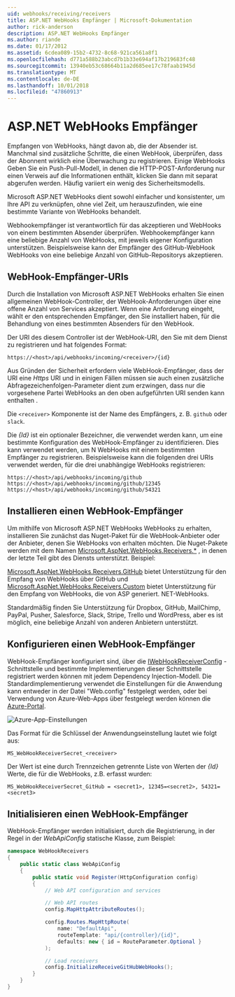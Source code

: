 ```yaml
---
uid: webhooks/receiving/receivers
title: ASP.NET WebHooks Empfänger | Microsoft-Dokumentation
author: rick-anderson
description: ASP.NET WebHooks Empfänger
ms.author: riande
ms.date: 01/17/2012
ms.assetid: 6cdea089-15b2-4732-8c68-921ca561a8f1
ms.openlocfilehash: d771a588b23abcd7b1b33e694af17b219683fc48
ms.sourcegitcommit: 13940eb53c68664b11a2d685ee17c78faab1945d
ms.translationtype: MT
ms.contentlocale: de-DE
ms.lasthandoff: 10/01/2018
ms.locfileid: "47860913"
---
```

# <a name="aspnet-webhooks-receivers"></a>ASP.NET WebHooks Empfänger

Empfangen von WebHooks, hängt davon ab, die der Absender ist. Manchmal sind zusätzliche Schritte, die einen WebHook, überprüfen, dass der Abonnent wirklich eine Überwachung zu registrieren. Einige WebHooks Geben Sie ein Push-Pull-Modell, in denen die HTTP-POST-Anforderung nur einen Verweis auf die Informationen enthält, klicken Sie dann mit separat abgerufen werden. Häufig variiert ein wenig des Sicherheitsmodells.

Microsoft ASP.NET WebHooks dient sowohl einfacher und konsistenter, um Ihre API zu verknüpfen, ohne viel Zeit, um herauszufinden, wie eine bestimmte Variante von WebHooks behandelt.

Webhookempfänger ist verantwortlich für das akzeptieren und WebHooks von einem bestimmten Absender überprüfen. Webhookempfänger kann eine beliebige Anzahl von WebHooks, mit jeweils eigener Konfiguration unterstützen. Beispielsweise kann der Empfänger des GitHub-WebHook WebHooks von eine beliebige Anzahl von GitHub-Repositorys akzeptieren.

## <a name="webhook-receiver-uris"></a>WebHook-Empfänger-URIs

Durch die Installation von Microsoft ASP.NET WebHooks erhalten Sie einen allgemeinen WebHook-Controller, der WebHook-Anforderungen über eine offene Anzahl von Services akzeptiert. Wenn eine Anforderung eingeht, wählt er den entsprechenden Empfänger, den Sie installiert haben, für die Behandlung von eines bestimmten Absenders für den WebHook.

Der URI des diesem Controller ist der WebHook-URI, den Sie mit dem Dienst zu registrieren und hat folgendes Format:

```
https://<host>/api/webhooks/incoming/<receiver>/{id}
```

Aus Gründen der Sicherheit erfordern viele WebHook-Empfänger, dass der URI eine *Https* URI und in einigen Fällen müssen sie auch einen zusätzliche Abfragezeichenfolgen-Parameter dient zum erzwingen, dass nur die vorgesehene Partei WebHooks an den oben aufgeführten URI senden kann enthalten .

Die `<receiver>` Komponente ist der Name des Empfängers, z. B. `github` oder `slack`.

Die *{Id}* ist ein optionaler Bezeichner, die verwendet werden kann, um eine bestimmte Konfiguration des WebHook-Empfänger zu identifizieren. Dies kann verwendet werden, um N WebHooks mit einem bestimmten Empfänger zu registrieren. Beispielsweise kann die folgenden drei URIs verwendet werden, für die drei unabhängige WebHooks registrieren:

```
https://<host>/api/webhooks/incoming/github
https://<host>/api/webhooks/incoming/github/12345
https://<host>/api/webhooks/incoming/github/54321
```

## <a name="installing-a-webhook-receiver"></a>Installieren einen WebHook-Empfänger

Um mithilfe von Microsoft ASP.NET WebHooks WebHooks zu erhalten, installieren Sie zunächst das Nuget-Paket für die WebHook-Anbieter oder der Anbieter, denen Sie WebHooks von erhalten möchten. Die Nuget-Pakete werden mit dem Namen [Microsoft.AspNet.WebHooks.Receivers.*](https://www.nuget.org/packages?q=Microsoft.AspNet.WebHooks.Receivers) , in denen der letzte Teil gibt des Diensts unterstützt. Beispiel:

[Microsoft.AspNet.WebHooks.Receivers.GitHub](https://www.nuget.org/packages?q=Microsoft.AspNet.WebHooks.Receivers.GitHub) bietet Unterstützung für den Empfang von WebHooks über GitHub und [Microsoft.AspNet.WebHooks.Receivers.Custom](https://www.nuget.org/packages?q=Microsoft.AspNet.WebHooks.Receivers.Custom) bietet Unterstützung für den Empfang von WebHooks, die von ASP generiert. NET-WebHooks.

Standardmäßig finden Sie Unterstützung für Dropbox, GitHub, MailChimp, PayPal, Pusher, Salesforce, Slack, Stripe, Trello und WordPress, aber es ist möglich, eine beliebige Anzahl von anderen Anbietern unterstützt.

## <a name="configuring-a-webhook-receiver"></a>Konfigurieren einen WebHook-Empfänger

WebHook-Empfänger konfiguriert sind, über die [IWebHookReceiverConfig](https://github.com/aspnet/WebHooks/blob/master/src/Microsoft.AspNet.WebHooks.Receivers/WebHooks/IWebHookReceiverConfig.cs) -Schnittstelle und bestimmte Implementierungen dieser Schnittstelle registriert werden können mit jedem Dependency Injection-Modell. Die Standardimplementierung verwendet die Einstellungen für die Anwendung kann entweder in der Datei "Web.config" festgelegt werden, oder bei Verwendung von Azure-Web-Apps über festgelegt werden können die [Azure-Portal](https://portal.azure.com/).

![Azure-App-Einstellungen](_static/AzureAppSettings.png)

Das Format für die Schlüssel der Anwendungseinstellung lautet wie folgt aus:

```
MS_WebHookReceiverSecret_<receiver>
```

Der Wert ist eine durch Trennzeichen getrennte Liste von Werten der *{Id}* Werte, die für die WebHooks, z.B. erfasst wurden:

```
MS_WebHookReceiverSecret_GitHub = <secret1>, 12345=<secret2>, 54321=<secret3>
```

## <a name="initializing-a-webhook-receiver"></a>Initialisieren einen WebHook-Empfänger

WebHook-Empfänger werden initialisiert, durch die Registrierung, in der Regel in der *WebApiConfig* statische Klasse, zum Beispiel:

```csharp
namespace WebHookReceivers
{
    public static class WebApiConfig
    {
        public static void Register(HttpConfiguration config)
        {
            // Web API configuration and services

            // Web API routes
            config.MapHttpAttributeRoutes();

            config.Routes.MapHttpRoute(
                name: "DefaultApi",
                routeTemplate: "api/{controller}/{id}",
                defaults: new { id = RouteParameter.Optional }
            );

            // Load receivers
            config.InitializeReceiveGitHubWebHooks();
        }
    }
}
```
